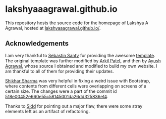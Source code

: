 # lakshyaaagrawal.github.io

This repository hosts the source code for the homepage of Lakshya A Agrawal, hosted at [lakshyaaagrawal.github.io/](https://lakshyaaagrawal.github.io/).

## Acknowledgements
I am very thankful to [Sebastin Santy](http://sebastinsanty.com/) for providing the awesome [template](https://github.com/SebastinSanty/minimal-research-theme). The original template was further modified by [Arkil Patel](https://arkilpatel.github.io/), and then by [Ayush Agrawal](https://ayush1801.github.io/), whose source I obtained and modified to build my own website. I am thankful to all of them for providing their updates.

[Shikhar Sharma](https://github.com/Shikharhacks007) was very helpful in fixing a weird issue with Bootstrap, where contents from different cells were overlapping on screens of a certain size. The changes were a part of the commit id [518e00452e660e55c58145001da26dd325836ef4](https://github.com/LakshyAAAgrawal/lakshyaaagrawal.github.io/commit/518e00452e660e55c58145001da26dd325836ef4).

Thanks to [Sidd](https://github.com/Sidd-Dino) for pointing out a major flaw, there were some stray elements left as an artifact of refactoring.
